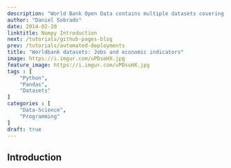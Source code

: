 ```yaml
---
description: "World Bank Open Data contains multiple datasets covering demographics, as well as a large number of economic and development indicators from across the world. Let´s start looking at jobs and economic indicators dating from 1990. While we show how to read csvs and excel files using the Pandas library."
author: "Daniel Sobrado"
date: 2014-02-28
linktitle: Numpy Introduction
next: /tutorials/github-pages-blog
prev: /tutorials/automated-deployments
title: "Worldbank datasets: Jobs and economic indicators"
image: https://i.imgur.com/uPDsoHX.jpg
feature_image: https://i.imgur.com/uPDsoHX.jpg
tags : [
    "Python",
	"Pandas",
	"Datasets"
]
categories : [
    "Data-Science",
	"Programming"
]
draft: true
---
```



## Introduction


